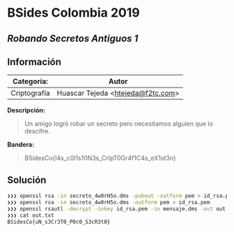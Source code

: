 # __BSides Colombia 2019__

## _Robando Secretos Antiguos 1_

## Información

**Categoría:** | **Autor**
--- | ---
Criptografía | Huascar Tejeda <<htejeda@f2tc.com>>

**Descripción:**

> Un amigo logró robar un secreto pero necesitamos alguien que lo descifre.

**Bandera:**

> BSidesCo{l4s_c0l1s10N3s_CrIpT0Gr4f1C4s_eX1st3n}

## Solución

```bash
❯❯❯ openssl rsa -in secreto_4w0rH5o.dms -pubout -outform pem > id_rsa.pub.pem
❯❯❯ openssl rsa -in secreto_4w0rH5o.dms -outform pem > id_rsa.pem
❯❯❯ openssl rsautl -decrypt -inkey id_rsa.pem -in mensaje.dms -out out.txt
❯❯❯ cat out.txt
BSidesCo{uN_s3Cr3T0_P0c0_S3cR3t0}
```
